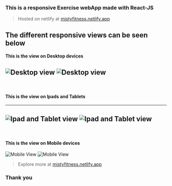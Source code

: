 
### This is a responsive Exercise webApp made with React-JS

> Hosted on netlify at [mistyfitness.netlify.app](https://todorec.netlify.app)
 
## The different responsive views can be seen below




#### This is the view on Desktop devices 

![Desktop view](https://user-images.githubusercontent.com/24590667/177794048-e5cb2195-8fad-469f-a953-e4964323dc9f.PNG)
![Desktop view](https://user-images.githubusercontent.com/24590667/177794063-450555a1-89aa-4b69-8c7e-df33cb09a7fb.PNG)
---
</br>

#### This is the view on Ipads and Tablets
---
![Ipad and Tablet view](https://user-images.githubusercontent.com/24590667/177793991-83c18461-3100-4d3e-b53a-779d6f365941.PNG)
![Ipad and Tablet view](https://user-images.githubusercontent.com/24590667/177794029-001da5c6-205b-46f4-aded-7a25a79598c1.PNG)
---
</br>

#### This is the view on Mobile devices
![Mobile View](https://user-images.githubusercontent.com/24590667/177796827-f446a3db-4ae7-4bad-908c-73373fce7be1.png)
![Mobile View](https://user-images.githubusercontent.com/24590667/177796770-fafb6e70-7ced-4e62-afb3-7f641f37b9a9.png)

> Explore more at  [mistyfitness.netlify.app](https://mistyfitness.netlify.app)

### Thank you
